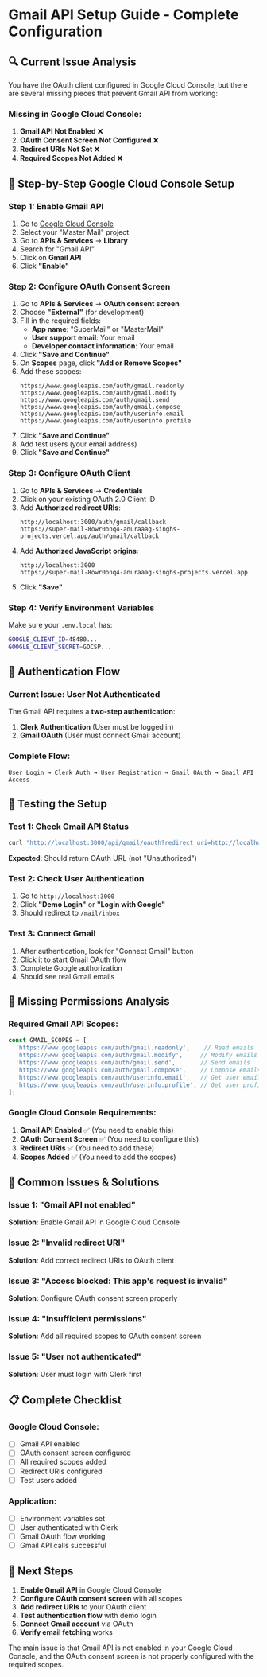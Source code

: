 # Gmail API Setup Guide - Complete Configuration

## 🔍 Current Issue Analysis

You have the OAuth client configured in Google Cloud Console, but there are several missing pieces that prevent Gmail API from working:

### **Missing in Google Cloud Console:**

1. **Gmail API Not Enabled** ❌
2. **OAuth Consent Screen Not Configured** ❌  
3. **Redirect URIs Not Set** ❌
4. **Required Scopes Not Added** ❌

## 🚀 Step-by-Step Google Cloud Console Setup

### **Step 1: Enable Gmail API**

1. Go to [Google Cloud Console](https://console.cloud.google.com/)
2. Select your "Master Mail" project
3. Go to **APIs & Services** → **Library**
4. Search for "Gmail API"
5. Click on **Gmail API**
6. Click **"Enable"**

### **Step 2: Configure OAuth Consent Screen**

1. Go to **APIs & Services** → **OAuth consent screen**
2. Choose **"External"** (for development)
3. Fill in the required fields:
   - **App name**: "SuperMail" or "MasterMail"
   - **User support email**: Your email
   - **Developer contact information**: Your email
4. Click **"Save and Continue"**
5. On **Scopes** page, click **"Add or Remove Scopes"**
6. Add these scopes:
   ```
   https://www.googleapis.com/auth/gmail.readonly
   https://www.googleapis.com/auth/gmail.modify
   https://www.googleapis.com/auth/gmail.send
   https://www.googleapis.com/auth/gmail.compose
   https://www.googleapis.com/auth/userinfo.email
   https://www.googleapis.com/auth/userinfo.profile
   ```
7. Click **"Save and Continue"**
8. Add test users (your email address)
9. Click **"Save and Continue"**

### **Step 3: Configure OAuth Client**

1. Go to **APIs & Services** → **Credentials**
2. Click on your existing OAuth 2.0 Client ID
2. Add **Authorized redirect URIs**:
   ```
   http://localhost:3000/auth/gmail/callback
   https://super-mail-8owr0onq4-anuraaag-singhs-projects.vercel.app/auth/gmail/callback
   ```
3. Add **Authorized JavaScript origins**:
   ```
   http://localhost:3000
   https://super-mail-8owr0onq4-anuraaag-singhs-projects.vercel.app
   ```
4. Click **"Save"**

### **Step 4: Verify Environment Variables**

Make sure your `.env.local` has:
```bash
GOOGLE_CLIENT_ID=48480...
GOOGLE_CLIENT_SECRET=GOCSP...
```

## 🔐 Authentication Flow

### **Current Issue: User Not Authenticated**

The Gmail API requires a **two-step authentication**:

1. **Clerk Authentication** (User must be logged in)
2. **Gmail OAuth** (User must connect Gmail account)

### **Complete Flow:**
```
User Login → Clerk Auth → User Registration → Gmail OAuth → Gmail API Access
```

## 🧪 Testing the Setup

### **Test 1: Check Gmail API Status**
```bash
curl "http://localhost:3000/api/gmail/oauth?redirect_uri=http://localhost:3000/auth/gmail/callback"
```
**Expected**: Should return OAuth URL (not "Unauthorized")

### **Test 2: Check User Authentication**
1. Go to `http://localhost:3000`
2. Click **"Demo Login"** or **"Login with Google"**
3. Should redirect to `/mail/inbox`

### **Test 3: Connect Gmail**
1. After authentication, look for "Connect Gmail" button
2. Click it to start Gmail OAuth flow
3. Complete Google authorization
4. Should see real Gmail emails

## 🔧 Missing Permissions Analysis

### **Required Gmail API Scopes:**
```javascript
const GMAIL_SCOPES = [
  'https://www.googleapis.com/auth/gmail.readonly',    // Read emails
  'https://www.googleapis.com/auth/gmail.modify',     // Modify emails (mark read, etc.)
  'https://www.googleapis.com/auth/gmail.send',       // Send emails
  'https://www.googleapis.com/auth/gmail.compose',    // Compose emails
  'https://www.googleapis.com/auth/userinfo.email',   // Get user email
  'https://www.googleapis.com/auth/userinfo.profile', // Get user profile
];
```

### **Google Cloud Console Requirements:**

1. **Gmail API Enabled** ✅ (You need to enable this)
2. **OAuth Consent Screen** ✅ (You need to configure this)
3. **Redirect URIs** ✅ (You need to add these)
4. **Scopes Added** ✅ (You need to add the scopes)

## 🚨 Common Issues & Solutions

### **Issue 1: "Gmail API not enabled"**
**Solution**: Enable Gmail API in Google Cloud Console

### **Issue 2: "Invalid redirect URI"**
**Solution**: Add correct redirect URIs to OAuth client

### **Issue 3: "Access blocked: This app's request is invalid"**
**Solution**: Configure OAuth consent screen properly

### **Issue 4: "Insufficient permissions"**
**Solution**: Add all required scopes to OAuth consent screen

### **Issue 5: "User not authenticated"**
**Solution**: User must login with Clerk first

## 📋 Complete Checklist

### **Google Cloud Console:**
- [ ] Gmail API enabled
- [ ] OAuth consent screen configured
- [ ] All required scopes added
- [ ] Redirect URIs configured
- [ ] Test users added

### **Application:**
- [ ] Environment variables set
- [ ] User authenticated with Clerk
- [ ] Gmail OAuth flow working
- [ ] Gmail API calls successful

## 🎯 Next Steps

1. **Enable Gmail API** in Google Cloud Console
2. **Configure OAuth consent screen** with all scopes
3. **Add redirect URIs** to your OAuth client
4. **Test authentication flow** with demo login
5. **Connect Gmail account** via OAuth
6. **Verify email fetching** works

The main issue is that Gmail API is not enabled in your Google Cloud Console, and the OAuth consent screen is not properly configured with the required scopes.
